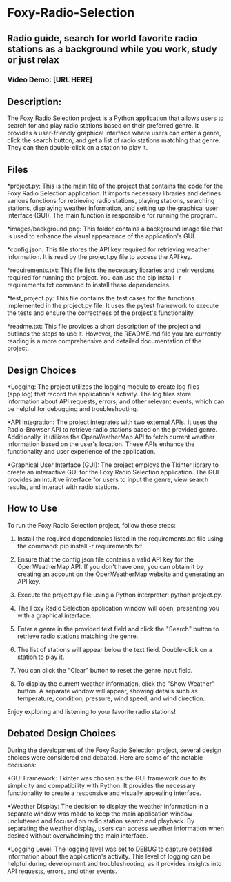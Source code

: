 # Foxy-Radio-Selection
## Radio guide, search for world favorite radio stations as a background while you work, study or just relax

### Video Demo: [URL HERE]

## Description:

 The Foxy Radio Selection project is a Python application that allows users to search for and play radio stations based on their preferred genre. It provides a user-friendly graphical interface where users can enter a genre, click the search button, and get a list of radio stations matching that genre. They can then double-click on a station to play it.


## Files

 *project.py: This is the main file of the project that contains the code for the Foxy Radio Selection application. It imports necessary libraries and defines various functions for retrieving radio stations, playing stations, searching stations, displaying weather information, and setting up the graphical user interface (GUI). The main function is responsible for running the program.

*images/background.png: This folder contains a background image file that is used to enhance the visual appearance of the application's GUI.

*config.json: This file stores the API key required for retrieving weather information. It is read by the project.py file to access the API key.

*requirements.txt: This file lists the necessary libraries and their versions required for running the project. You can use the pip install -r requirements.txt command to install these dependencies.

*test_project.py: This file contains the test cases for the functions implemented in the project.py file. It uses the pytest framework to execute the tests and ensure the correctness of the project's functionality.

*readme.txt: This file provides a short description of the project and outlines the steps to use it. However, the README.md file you are currently reading is a more comprehensive and detailed documentation of the project.

## Design Choices

 *Logging: The project utilizes the logging module to create log files (app.log) that record the application's activity. The log files store information about API requests, errors, and other relevant events, which can be helpful for debugging and troubleshooting.

*API Integration: The project integrates with two external APIs. It uses the Radio-Browser API to retrieve radio stations based on the provided genre. Additionally, it utilizes the OpenWeatherMap API to fetch current weather information based on the user's location. These APIs enhance the functionality and user experience of the application.

*Graphical User Interface (GUI): The project employs the Tkinter library to create an interactive GUI for the Foxy Radio Selection application. The GUI provides an intuitive interface for users to input the genre, view search results, and interact with radio stations.

## How to Use

To run the Foxy Radio Selection project, follow these steps:

1. Install the required dependencies listed in the requirements.txt file using the command: pip install -r requirements.txt.

2. Ensure that the config.json file contains a valid API key for the OpenWeatherMap API. If you don't have one, you can obtain it by creating an account on the OpenWeatherMap website and generating an API key.

3. Execute the project.py file using a Python interpreter: python project.py.

4. The Foxy Radio Selection application window will open, presenting you with a graphical interface.

5. Enter a genre in the provided text field and click the "Search" button to retrieve radio stations matching the genre.

6. The list of stations will appear below the text field. Double-click on a station to play it.

7. You can click the "Clear" button to reset the genre input field.

8. To display the current weather information, click the "Show Weather" button. A separate window will appear, showing details such as temperature, condition, pressure, wind speed, and wind direction.

Enjoy exploring and listening to your favorite radio stations!

## Debated Design Choices

During the development of the Foxy Radio Selection project, several design choices were considered and debated. Here are some of the notable decisions:

*GUI Framework: Tkinter was chosen as the GUI framework due to its simplicity and compatibility with Python. It provides the necessary functionality to create a responsive and visually appealing interface.

*Weather Display: The decision to display the weather information in a separate window was made to keep the main application window uncluttered and focused on radio station search and playback. By separating the weather display, users can access weather information when desired without overwhelming the main interface.

*Logging Level: The logging level was set to DEBUG to capture detailed information about the application's activity. This level of logging can be helpful during development and troubleshooting, as it provides insights into API requests, errors, and other events.



